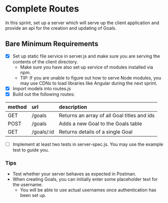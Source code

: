 # Complete Routes

In this sprint, set up a server which will serve up the client application and provide an api for the creation and updating of Goals.

## Bare Minimum Requirements

- [x] Set up static file service in server.js and make sure you are serving the contents of the client directory.
  - Make sure you have also set up service of modules installed via npm.
  - TIP: If you are unable to figure out how to serve Node modules, you may use CDNs to load libraries like Angular during the next sprint.
- [x] Import models into routes.js
- [x] Build out the following routes:

| method | url | description |
| :------------- | :------------- | :------------- |
| GET | /goals | Returns an array of all Goal titles and ids |
| POST | /goals | Adds a new Goal to the Goals table |
| GET | /goals/:id | Returns details of a single Goal |

- [ ] Implement at least two tests in server-spec.js. You may use the example test to guide you.

### Tips
- Test whether your server behaves as expected in Postman.
- When creating Goals, you can initially enter some placeholder text for the username.
  - You will be able to use actual usernames once authentication has been set up.
